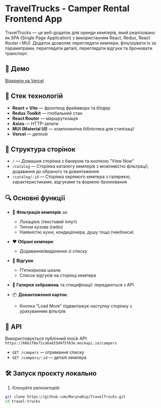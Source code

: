 # TravelTrucks - Camper Rental Frontend App

TravelTrucks — це веб-додаток для оренди кемперів, який реалізовано як SPA (Single Page Application) з використанням React, Redux, React Router і MUI. Додаток дозволяє переглядати кемпери, фільтрувати їх за параметрами, переглядати деталі, переглядати відгуки та бронювати транспорт.

## 🔗 Демо
[Відкрити на Vercel](https://travel-trucks-inky-mu.vercel.app/)

## 🚀 Стек технологій

- **React + Vite** — фронтенд фреймворк та білдер
- **Redux Toolkit** — глобальний стан
- **React Router** — маршрутизація
- **Axios** — HTTP-запити
- **MUI (Material UI)** — компонентна бібліотека для стилізації
- **Vercel** — деплой

## 📁 Структура сторінок

- `/` — Домашня сторінка з банером та кнопкою "View Now"
- `/catalog` — Сторінка каталогу кемперів з можливістю фільтрації, додавання до обраного та довантаження
- `/catalog/:id` — Сторінка окремого кемпера з галереєю, характеристиками, відгуками та формою бронювання

## 🔍 Основні функції

- 🔎 **Фільтрація кемперів** за:
  - Локацією (текстовий інпут)
  - Типом кузова (radio)
  - Наявністю кухні, кондиціонера, душу тощо (чекбокси)

- ❤️ **Обрані кемпери**:
  - Додавання/видалення зі списку

- 💬 **Відгуки**:
  - П’ятизіркова шкала
  - Список відгуків на сторінці кемпера

- 📸 **Галерея зображень** та специфікації: передаються з API

- 📦 **Довантаження карток**:
  - Кнопка "Load More" підвантажує наступну сторінку з урахуванням фільтрів

## 🔗 API

Використовується публічний mock API:  
`https://66b1f8e71ca8ad33d4f5f63e.mockapi.io/campers`

- `GET /campers` — отримання списку
- `GET /campers/:id` — деталі кемпера

## 🛠️ Запуск проєкту локально

1. Клонуйте репозиторій:
```bash
git clone https://github.com/MarynaKip/TravelTrucks.git
cd travel-trucks
